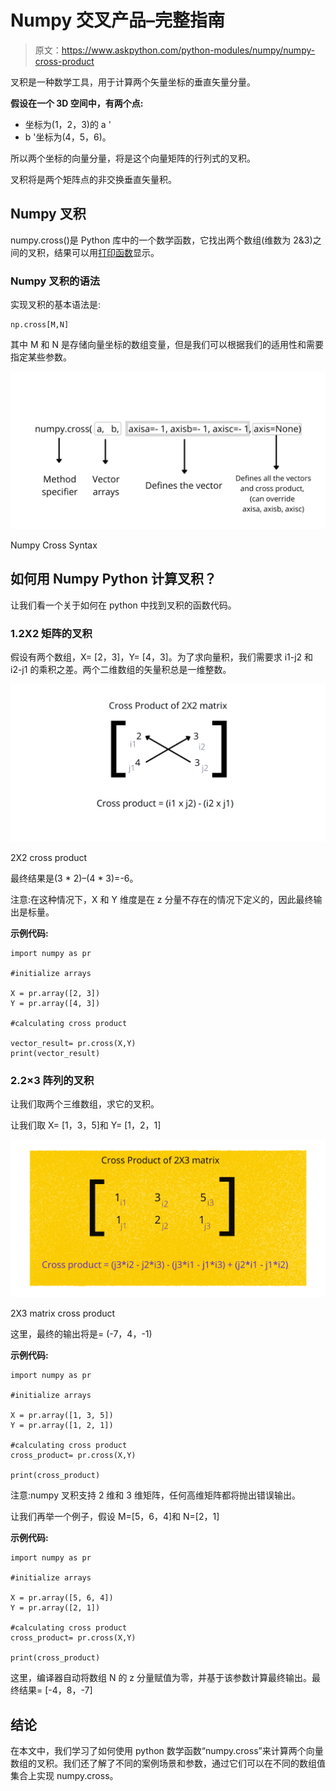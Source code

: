 # Numpy 交叉产品–完整指南

> 原文：<https://www.askpython.com/python-modules/numpy/numpy-cross-product>

叉积是一种数学工具，用于计算两个矢量坐标的垂直矢量分量。

**假设在一个 3D 空间中，有两个点:**

*   坐标为(1，2，3)的 a '
*   b '坐标为(4，5，6)。

所以两个坐标的向量分量，将是这个向量矩阵的行列式的叉积。

叉积将是两个矩阵点的非交换垂直矢量积。

## Numpy 叉积

numpy.cross()是 Python 库中的一个数学函数，它找出两个数组(维数为 2&3)之间的叉积，结果可以用[打印函数](https://www.askpython.com/python/built-in-methods/python-print-function)显示。

### Numpy 叉积的语法

实现叉积的基本语法是:

```
np.cross[M,N]

```

其中 M 和 N 是存储向量坐标的数组变量，但是我们可以根据我们的适用性和需要指定某些参数。

![Numpy Crossa B Axisa 1 Axisb 1 Axisc 1 AxisNone](img/e8d5e9b81f0ff1feff5f15522828d54e.png)

Numpy Cross Syntax

## 如何用 Numpy Python 计算叉积？

让我们看一个关于如何在 python 中找到叉积的函数代码。

### 1.2X2 矩阵的叉积

假设有两个数组，X= [2，3]，Y= [4，3]。为了求向量积，我们需要求 i1-j2 和 i2-j1 的乘积之差。两个二维数组的矢量积总是一维整数。

![cross_product_2x2.png](img/85fd23c0fdeecdb8711c68718111467b.png)

2X2 cross product

最终结果是(3 * 2)–(4 * 3)=-6。

注意:在这种情况下，X 和 Y 维度是在 z 分量不存在的情况下定义的，因此最终输出是标量。

**示例代码:**

```
import numpy as pr 

#initialize arrays 

X = pr.array([2, 3]) 
Y = pr.array([4, 3]) 

#calculating cross product 

vector_result= pr.cross(X,Y) 
print(vector_result)

```

### 2.2×3 阵列的叉积

让我们取两个三维数组，求它的叉积。

让我们取 X= [1，3，5]和 Y= [1，2，1]

![cross-product-2x3matrix.png](img/3ed3d343fdf29a009ece60fcec5a0943.png)

2X3 matrix cross product

这里，最终的输出将是= (-7，4，-1)

**示例代码:**

```
import numpy as pr

#initialize arrays

X = pr.array([1, 3, 5])
Y = pr.array([1, 2, 1])

#calculating cross product
cross_product= pr.cross(X,Y)

print(cross_product)

```

注意:numpy 叉积支持 2 维和 3 维矩阵，任何高维矩阵都将抛出错误输出。

让我们再举一个例子，假设 M=[5，6，4]和 N=[2，1]

**示例代码:**

```
import numpy as pr

#initialize arrays

X = pr.array([5, 6, 4])
Y = pr.array([2, 1])

#calculating cross product
cross_product= pr.cross(X,Y)

print(cross_product)

```

这里，编译器自动将数组 N 的 z 分量赋值为零，并基于该参数计算最终输出。最终结果= [-4，8，-7]

## 结论

在本文中，我们学习了如何使用 python 数学函数“numpy.cross”来计算两个向量数组的叉积。我们还了解了不同的案例场景和参数，通过它们可以在不同的数组值集合上实现 numpy.cross。